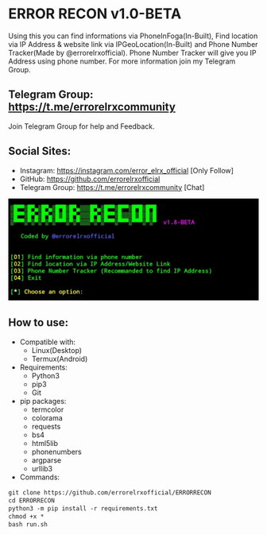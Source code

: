 # ERROR RECON v1.0-BETA
Using this you can find informations via PhoneInFoga(In-Built), Find location via IP Address & website link via IPGeoLocation(In-Built) and Phone Number Tracker(Made by @errorelrxofficial). Phone Number Tracker will give you IP Address using phone number. For more information join my Telegram Group.

## Telegram Group: https://t.me/errorelrxcommunity
Join Telegram Group for help and Feedback.

## Social Sites:
- Instagram: https://instagram.com/error_elrx_official [Only Follow]
- GitHub: https://github.com/errorelrxofficial
- Telegram Group: https://t.me/errorelrxcommunity [Chat]
<html><body> 
<ima scr="capture.png">
</body></html> 
	
![Screenshot](https://github.com/errorelrxofficial/ERRORRECON/blob/master/capture.png)

## How to use:
- Compatible with:
	- Linux(Desktop)
	- Termux(Android)
- Requirements:
	- Python3
	- pip3
	- Git
- pip packages:
	- termcolor
	- colorama
	- requests
	- bs4
	- html5lib
	- phonenumbers
	- argparse
	- urllib3
- Commands:
```
git clone https://github.com/errorelrxofficial/ERRORRECON
cd ERRORRECON
python3 -m pip install -r requirements.txt
chmod +x *
bash run.sh
```
